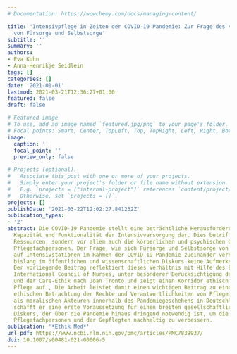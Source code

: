 ```yaml
---
# Documentation: https://wowchemy.com/docs/managing-content/

title: 'Intensivpflege in Zeiten der COVID-19 Pandemie: Zur Frage des Verhältnisses
  von Fürsorge und Selbstsorge'
subtitle: ''
summary: ''
authors:
- Eva Kuhn
- Anna-Henrikje Seidlein
tags: []
categories: []
date: '2021-01-01'
lastmod: 2021-03-21T12:36:27+01:00
featured: false
draft: false

# Featured image
# To use, add an image named `featured.jpg/png` to your page's folder.
# Focal points: Smart, Center, TopLeft, Top, TopRight, Left, Right, BottomLeft, Bottom, BottomRight.
image:
  caption: ''
  focal_point: ''
  preview_only: false

# Projects (optional).
#   Associate this post with one or more of your projects.
#   Simply enter your project's folder or file name without extension.
#   E.g. `projects = ["internal-project"]` references `content/project/deep-learning/index.md`.
#   Otherwise, set `projects = []`.
projects: []
publishDate: '2021-03-22T12:02:27.841232Z'
publication_types:
- '2'
abstract: Die COVID-19 Pandemie stellt eine beträchtliche Herausforderung für die
  Kapazität und Funktionalität der Intensivversorgung dar. Dies betrifft nicht nur
  Ressourcen, sondern vor allem auch die körperlichen und psychischen Grenzen von
  Pflegefachpersonen. Der Frage, wie sich Fürsorge und Selbstsorge von Pflegefachpersonen
  auf Intensivstationen im Rahmen der COVID-19 Pandemie zueinander verhalten, wurde
  bislang im öffentlichen und wissenschaftlichen Diskurs keine Aufmerksamkeit geschenkt.
  Der vorliegende Beitrag reflektiert dieses Verhältnis mit Hilfe des Ethikkodex des
  International Council of Nurses, unter besonderer Berücksichtigung der Prinzipienethik
  und der Care-Ethik nach Joan Tronto und zeigt einen Korridor ethisch vertretbarer
  Pflege auf., Die Arbeit leistet damit einen wichtigen Beitrag zu einer differenzierten
  ethischen Betrachtung der Rechte und Verantwortlichkeiten von Pflegefachpersonen
  als moralischen Akteuren innerhalb des Pandemiegeschehens in Deutschland. Damit
  schafft er eine erste Voraussetzung für einen breiten gesellschaftlichen und politischen
  Diskurs, der über die Pandemie hinaus dringend notwendig ist, um die Situation der
  Pflegefachpersonen und der Gepflegten nachhaltig zu verbessern.
publication: '*Ethik Med*'
url_pdf: https://www.ncbi.nlm.nih.gov/pmc/articles/PMC7839937/
doi: 10.1007/s00481-021-00606-5
---
```

